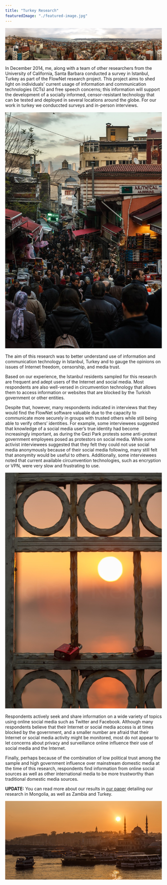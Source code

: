 ```yaml
---
title: "Turkey Research"
featuredImage: "./featured-image.jpg" 
---
```


![Panoramic view of the city](pano.jpg)

In December 2014, me, along with a team of other researchers from the University of California, Santa Barbara conducted a survey in Istanbul, Turkey as part of the FlowNet research project. This project aims to shed light on individuals’ current usage of information and communication technologies (ICTs) and free speech concerns; this information will support the development of a socially informed, censor-resistant technology that can be tested and deployed in several locations around the globe. For our work in turkey we conduccted surveys and in-person interviews.

<div class="img-right"><img src="people.jpg" alt="Crowd of people make their way through Istanbul"></div>


The aim of this research was to better understand use of information and communication technology in Istanbul, Turkey and to gauge the opinions on issues of Internet freedom, censorship, and media trust. 

Based on our experience, the Istanbul residents sampled for this research are frequent and adept users of the Internet and social media. Most respondents are also well-versed in circumvention technology that allows them to access information or websites that are blocked by the Turkish government or other entities. 

Despite that, however, many respondents indicated in interviews that they would find the FlowNet software valuable due to the capacity to communicate more securely in groups with trusted others while still being able to verify others’ identities. For example, some interviewees suggested that knowledge of a social media user’s true identity had become increasingly important, as during the Gezi Park protests some anti-protest government employees posed as protestors on social media. While some activist interviewees suggested that they felt they could not use social media anonymously because of their social media following, many still felt that anonymity would be useful to others. Additionally, some interviewees noted that current available circumvention technologies, such as encryption or VPN, were very slow and frustrating to use.


<div class="img-left"><img src="lock.jpg" alt="Lock hanging over bridge at sunrise"></div>


Respondents actively seek and share information on a wide variety of topics using online social media such as Twitter and Facebook. Although many respondents believe that their Internet or social media access is at times blocked by the government, and a smaller number are afraid that their Internet or social media activity might be monitored, most do not appear to let concerns about privacy and surveillance online influence their use of social media and the Internet. 

Finally, perhaps because of the combination of low political trust among the sample and high government influence over mainstream domestic media at the time of this research, respondents find information from online social sources as well as other international media to be more trustworthy than traditional domestic media sources.

**UPDATE:**
You can read more about our results in [our paper](/papers/Nekrasov_2018_11_JISA.pdf) detailing our research in Mongolia, as well as Zambia and Turkey.


![Sunrise on the Bosphorous](end.jpg)